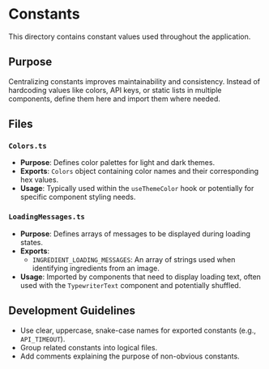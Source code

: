 # Constants

This directory contains constant values used throughout the application.

## Purpose

Centralizing constants improves maintainability and consistency. Instead of hardcoding values like colors, API keys, or static lists in multiple components, define them here and import them where needed.

## Files

### `Colors.ts`

- **Purpose**: Defines color palettes for light and dark themes.
- **Exports**: `Colors` object containing color names and their corresponding hex values.
- **Usage**: Typically used within the `useThemeColor` hook or potentially for specific component styling needs.

### `LoadingMessages.ts`

- **Purpose**: Defines arrays of messages to be displayed during loading states.
- **Exports**:
  - `INGREDIENT_LOADING_MESSAGES`: An array of strings used when identifying ingredients from an image.
- **Usage**: Imported by components that need to display loading text, often used with the `TypewriterText` component and potentially shuffled.

## Development Guidelines

- Use clear, uppercase, snake-case names for exported constants (e.g., `API_TIMEOUT`).
- Group related constants into logical files.
- Add comments explaining the purpose of non-obvious constants.
